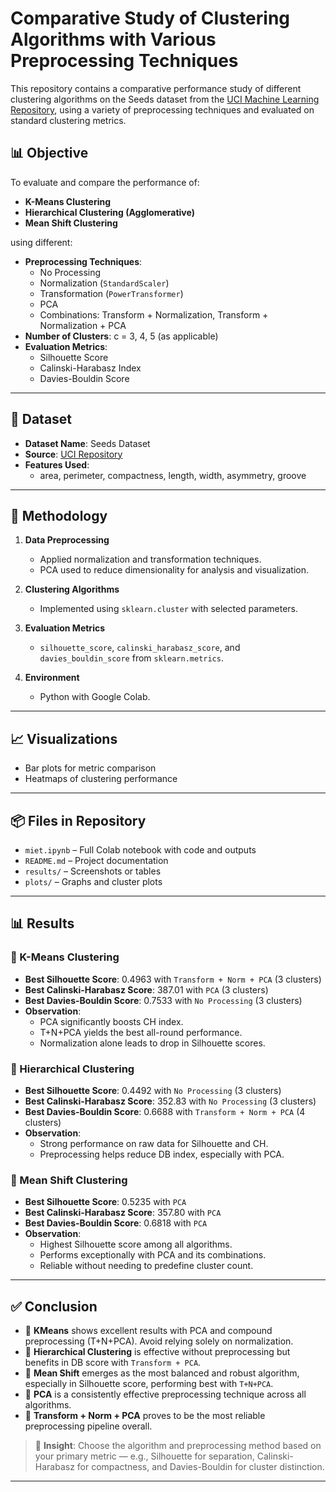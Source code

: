 # Comparative Study of Clustering Algorithms with Various Preprocessing Techniques

This repository contains a comparative performance study of different clustering algorithms on the Seeds dataset from the [UCI Machine Learning Repository](https://archive.ics.uci.edu/ml/machine-learning-databases/00236/seeds_dataset.txt), using a variety of preprocessing techniques and evaluated on standard clustering metrics.

## 📊 Objective

To evaluate and compare the performance of:
- **K-Means Clustering**
- **Hierarchical Clustering (Agglomerative)**
- **Mean Shift Clustering**

using different:
- **Preprocessing Techniques**:
  - No Processing
  - Normalization (`StandardScaler`)
  - Transformation (`PowerTransformer`)
  - PCA
  - Combinations: Transform + Normalization, Transform + Normalization + PCA
- **Number of Clusters**: c = 3, 4, 5 (as applicable)
- **Evaluation Metrics**:
  - Silhouette Score
  - Calinski-Harabasz Index
  - Davies-Bouldin Score

---

## 📁 Dataset

- **Dataset Name**: Seeds Dataset
- **Source**: [UCI Repository](https://archive.ics.uci.edu/ml/machine-learning-databases/00236/seeds_dataset.txt)
- **Features Used**: 
  - area, perimeter, compactness, length, width, asymmetry, groove

---

## 📘 Methodology

1. **Data Preprocessing**  
   - Applied normalization and transformation techniques.
   - PCA used to reduce dimensionality for analysis and visualization.

2. **Clustering Algorithms**  
   - Implemented using `sklearn.cluster` with selected parameters.

3. **Evaluation Metrics**  
   - `silhouette_score`, `calinski_harabasz_score`, and `davies_bouldin_score` from `sklearn.metrics`.

4. **Environment**  
   - Python with Google Colab.

---



## 📈 Visualizations

- Bar plots for metric comparison
- Heatmaps of clustering performance

---

## 📦 Files in Repository

- `miet.ipynb` – Full Colab notebook with code and outputs
- `README.md` – Project documentation
- `results/` – Screenshots or tables
- `plots/` – Graphs and cluster plots

---


## 📊 Results

### 🔹 K-Means Clustering
- **Best Silhouette Score**: 0.4963 with `Transform + Norm + PCA` (3 clusters)
- **Best Calinski-Harabasz Score**: 387.01 with `PCA` (3 clusters)
- **Best Davies-Bouldin Score**: 0.7533 with `No Processing` (3 clusters)
- **Observation**: 
  - PCA significantly boosts CH index.
  - T+N+PCA yields the best all-round performance.
  - Normalization alone leads to drop in Silhouette scores.

### 🔹 Hierarchical Clustering
- **Best Silhouette Score**: 0.4492 with `No Processing` (3 clusters)
- **Best Calinski-Harabasz Score**: 352.83 with `No Processing` (3 clusters)
- **Best Davies-Bouldin Score**: 0.6688 with `Transform + Norm + PCA` (4 clusters)
- **Observation**:
  - Strong performance on raw data for Silhouette and CH.
  - Preprocessing helps reduce DB index, especially with PCA.

### 🔹 Mean Shift Clustering
- **Best Silhouette Score**: 0.5235 with `PCA`
- **Best Calinski-Harabasz Score**: 357.80 with `PCA`
- **Best Davies-Bouldin Score**: 0.6818 with `PCA`
- **Observation**:
  - Highest Silhouette score among all algorithms.
  - Performs exceptionally with PCA and its combinations.
  - Reliable without needing to predefine cluster count.

---

## ✅ Conclusion

- 🔸 **KMeans** shows excellent results with PCA and compound preprocessing (T+N+PCA). Avoid relying solely on normalization.
- 🔸 **Hierarchical Clustering** is effective without preprocessing but benefits in DB score with `Transform + PCA`.
- 🔸 **Mean Shift** emerges as the most balanced and robust algorithm, especially in Silhouette score, performing best with `T+N+PCA`.
- 🔸 **PCA** is a consistently effective preprocessing technique across all algorithms.
- 🔸 **Transform + Norm + PCA** proves to be the most reliable preprocessing pipeline overall.

> 📌 **Insight**: Choose the algorithm and preprocessing method based on your primary metric — e.g., Silhouette for separation, Calinski-Harabasz for compactness, and Davies-Bouldin for cluster distinction.

---
